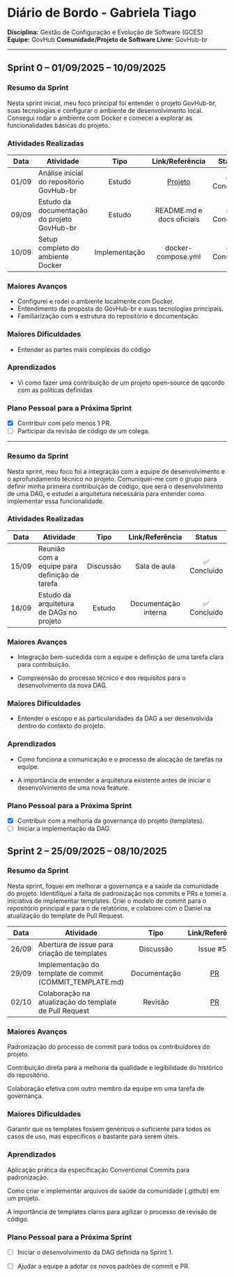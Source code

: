 # Diário de Bordo - Gabriela Tiago

**Disciplina:** Gestão de Configuração e Evolução de Software (GCES)
**Equipe:** GovHub
**Comunidade/Projeto de Software Livre:** GovHub-br

---

## Sprint 0 – 01/09/2025 – 10/09/2025

### Resumo da Sprint

Nesta sprint inicial, meu foco principal foi entender o projeto GovHub-br, suas tecnologias e configurar o ambiente de desenvolvimento local. Consegui rodar o ambiente com Docker e comecei a explorar as funcionalidades básicas do projeto.

### Atividades Realizadas

| Data  | Atividade                                   |     Tipo      |                         Link/Referência                          |    Status    |
| :---: | ------------------------------------------- | :-----------: | :--------------------------------------------------------------: | :----------: |
| 01/09 | Análise inicial do repositório GovHub-br    |    Estudo     | [Projeto](https://github.com/GovHub-br/data-application-gov-hub) | ✅ Concluído |
| 09/09 | Estudo da documentação do projeto GovHub-br |    Estudo     |                    README.md e docs oficiais                     | ✅ Concluído |
| 10/09 | Setup completo do ambiente Docker           | Implementação |                        docker-compose.yml                        | ✅ Concluído |

### Maiores Avanços

-   Configurei e rodei o ambiente localmente com Docker.
-   Entendimento da proposta do GovHub-br e suas tecnologias principais.
-   Familiarização com a estrutura do repositório e documentação.

### Maiores Dificuldades

-   Entender as partes mais complexas do código

### Aprendizados

-   Vi como fazer uma contribuição de um projeto open-source de qqcordo com as políticas definidas

### Plano Pessoal para a Próxima Sprint

-   [x] Contribuir com pelo menos 1 PR.
-   [ ] Participar da revisão de código de um colega.

---

### Resumo da Sprint

Nesta sprint, meu foco foi a integração com a equipe de desenvolvimento e o aprofundamento técnico no projeto. Comuniquei-me com o grupo para definir minha primeira contribuição de código, que será o desenvolvimento de uma DAG, e estudei a arquitetura necessária para entender como implementar essa funcionalidade.

### Atividades Realizadas

| Data  | Atividade                                     |   Tipo    |   Link/Referência    |    Status    |
| :---: | --------------------------------------------- | :-------: | :------------------: | :----------: |
| 15/09 | Reunião com a equipe para definição de tarefa | Discussão |     Sala de aula     | ✅ Concluído |
| 18/09 | Estudo da arquitetura de DAGs no projeto      |  Estudo   | Documentação interna | ✅ Concluído |

### Maiores Avanços

-   Integração bem-sucedida com a equipe e definição de uma tarefa clara para contribuição.

-   Compreensão do processo técnico e dos requisitos para o desenvolvimento da nova DAG.

### Maiores Dificuldades

-   Entender o escopo e as particularidades da DAG a ser desenvolvida dentro do contexto do projeto.

### Aprendizados

-   Como funciona a comunicação e o processo de alocação de tarefas na equipe.

-   A importância de entender a arquitetura existente antes de iniciar o desenvolvimento de uma nova feature.

### Plano Pessoal para a Próxima Sprint

-   [x] Contribuir com a melhoria da governança do projeto (templates).
-   [ ] Iniciar a implementação da DAG.

## Sprint 2 – 25/09/2025 – 08/10/2025

### Resumo da Sprint

Nesta sprint, foquei em melhorar a governança e a saúde da comunidade do projeto. Identifiquei a falta de padronização nos commits e PRs e tomei a iniciativa de implementar templates. Criei o modelo de commit para o repositório principal e para o de relatórios, e colaborei com o Daniel na atualização do template de Pull Request.

| Data  | Atividade                                                |     Tipo     |                  Link/Referência                   |    Status    |
| :---: | -------------------------------------------------------- | :----------: | :------------------------------------------------: | :----------: |
| 26/09 | Abertura de issue para criação de templates              |  Discussão   |                     Issue #53                      | ✅ Concluído |
| 29/09 | Implementação do template de commit (COMMIT_TEMPLATE.md) | Documentação | [PR](https://github.com/GovHub-br/gov-hub/pull/54) | ✅ Concluído |
| 02/10 | Colaboração na atualização do template de Pull Request   |   Revisão    | [PR](https://github.com/GovHub-br/gov-hub/pull/56) | ✅ Concluído |

### Maiores Avanços

Padronização do processo de commit para todos os contribuidores do projeto.

Contribuição direta para a melhoria da qualidade e legibilidade do histórico do repositório.

Colaboração efetiva com outro membro da equipe em uma tarefa de governança.

### Maiores Dificuldades

Garantir que os templates fossem genéricos o suficiente para todos os casos de uso, mas específicos o bastante para serem úteis.

### Aprendizados

Aplicação prática da especificação Conventional Commits para padronização.

Como criar e implementar arquivos de saúde da comunidade (.github) em um projeto.

A importância de templates claros para agilizar o processo de revisão de código.

### Plano Pessoal para a Próxima Sprint

-   [ ] Iniciar o desenvolvimento da DAG definida na Sprint 1.

-   [ ] Ajudar a equipe a adotar os novos padrões de commit e PR.
